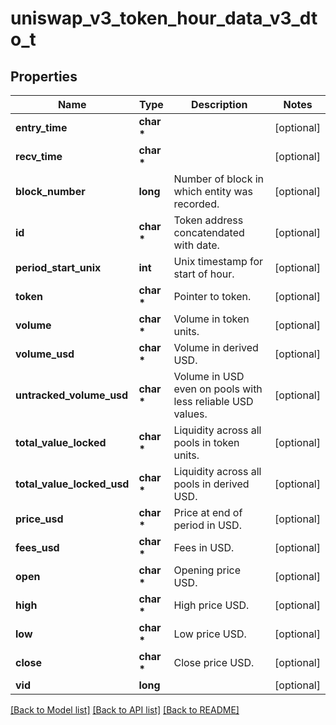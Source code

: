 # uniswap_v3_token_hour_data_v3_dto_t

## Properties
Name | Type | Description | Notes
------------ | ------------- | ------------- | -------------
**entry_time** | **char \*** |  | [optional] 
**recv_time** | **char \*** |  | [optional] 
**block_number** | **long** | Number of block in which entity was recorded. | [optional] 
**id** | **char \*** | Token address concatendated with date. | [optional] 
**period_start_unix** | **int** | Unix timestamp for start of hour. | [optional] 
**token** | **char \*** | Pointer to token. | [optional] 
**volume** | **char \*** | Volume in token units. | [optional] 
**volume_usd** | **char \*** | Volume in derived USD. | [optional] 
**untracked_volume_usd** | **char \*** | Volume in USD even on pools with less reliable USD values. | [optional] 
**total_value_locked** | **char \*** | Liquidity across all pools in token units. | [optional] 
**total_value_locked_usd** | **char \*** | Liquidity across all pools in derived USD. | [optional] 
**price_usd** | **char \*** | Price at end of period in USD. | [optional] 
**fees_usd** | **char \*** | Fees in USD. | [optional] 
**open** | **char \*** | Opening price USD. | [optional] 
**high** | **char \*** | High price USD. | [optional] 
**low** | **char \*** | Low price USD. | [optional] 
**close** | **char \*** | Close price USD. | [optional] 
**vid** | **long** |  | [optional] 

[[Back to Model list]](../README.md#documentation-for-models) [[Back to API list]](../README.md#documentation-for-api-endpoints) [[Back to README]](../README.md)


